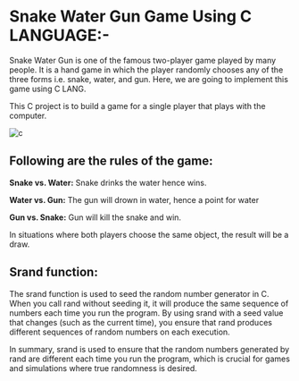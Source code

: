 # Snake Water Gun Game Using C LANGUAGE:-
Snake Water Gun is one of the famous two-player game played by many people. It is a hand game in which the player randomly chooses any of the three forms i.e. snake, water, and gun. Here, we are going to implement this game using C LANG. 

This C project is to build a game for a single player that plays with the computer.


![c](https://github.com/user-attachments/assets/3b64d6d7-eaa7-4d99-ab60-23fc0605fa14)

## Following are the rules of the game:
**Snake vs. Water:** Snake drinks the water hence wins.

**Water vs. Gun:** The gun will drown in water, hence a point for water

**Gun vs. Snake:** Gun will kill the snake and win.

In situations where both players choose the same object, the result will be a draw.

## Srand function:
The srand function is used to seed the random number generator in C. When you call rand without seeding it, it will produce the same sequence of numbers each time you run the program. By using srand with a seed value that changes (such as the current time), you ensure that rand produces different sequences of random numbers on each execution.

In summary, srand is used to ensure that the random numbers generated by rand are different each time you run the program, which is crucial for games and simulations where true randomness is desired.
